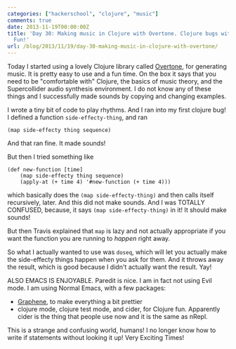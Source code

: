 ```yaml
---
categories: ["hackerschool", "clojure", "music"]
comments: true
date: 2013-11-19T00:00:00Z
title: 'Day 30: Making music in Clojure with Overtone. Clojure bugs with laziness!
  Fun!'
url: /blog/2013/11/19/day-30-making-music-in-clojure-with-overtone/
---
```


Today I started using a lovely Clojure library called
[Overtone](http://overtone.github.io/), for generating music. It is
pretty easy to use and a fun time. On the box it says that you need to
be "comfortable with" Clojure, the basics of music theory, and the
Supercollider audio synthesis environment. I do not know any of these
things and I successfully made sounds by copying and changing
examples. 

I wrote a tiny bit of code to play rhythms. And I ran into my first
clojure bug! I defined a function `side-effecty-thing`, and ran

~~~
(map side-effecty thing sequence)
~~~

And that ran fine. It made sounds!

But then I tried something like

~~~
(def new-function [time]
    (map side-effecty thing sequence)
    (apply-at (+ time 4) '#new-function (+ time 4)))
~~~

which basically does the `(map side-effecty-thing)` and then calls
itself recursively, later. And this did not make sounds. And I was
TOTALLY CONFUSED, because, it says `(map side-effecty-thing)` in it!
It should make sounds! 

But then Travis explained that `map` is lazy and not actually
appropriate if you want the function you are running to *happen* right
away.

So what I actually wanted to use was `doseq`, which will let you
actually make the side-effecty things happen when you ask for them.
And it throws away the result, which is good because I didn't actually
want the result. Yay!

ALSO EMACS IS ENJOYABLE. Paredit is nice. I am in fact not using Evil
mode. I am using Normal Emacs, with a few packages:

* [Graphene](https://github.com/rdallasgray/graphene), to make
  everything a bit prettier
* clojure mode, clojure test mode, and cider, for Clojure fun.
  Apparently cider is the thing that people use now and it is the same
  as nRepl.

This is a strange and confusing world, humans! I no longer know how to
write if statements without looking it up! Very Exciting Times!
